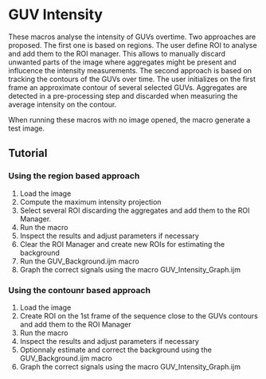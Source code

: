 # GUV Intensity

These macros analyse the intensity of GUVs overtime. Two approaches are proposed. The first one is based on regions. The user define ROI to analyse and add them to the ROI manager. This allows to manually discard unwanted parts of the image where aggregates might be present and influcence the intensity measurements. The second approach is based on tracking the contours of the GUVs over time. The user initializes on the first frame an approximate contour of several selected GUVs. Aggregates are detected in a pre-processing step and discarded when measuring the average intensity on the contour.

When running these macros with no image opened, the macro generate a test image.


## Tutorial
### Using the region based approach
1. Load the image
2. Compute the maximum intensity projection
3. Select several ROI discarding the aggregates and add them to the ROI Manager.
4. Run the macro
5. Inspect the results and adjust parameters if necessary
6. Clear the ROI Manager and create new ROIs for estimating the background
7. Run the GUV_Background.ijm macro
8. Graph the correct signals using the macro GUV_Intensity_Graph.ijm 

### Using the contounr based approach
1. Load the image
2. Create ROI on the 1st frame of the sequence close to the GUVs contours and add them to the ROI Manager
3. Run the macro
4. Inspect the results and adjust parameters if necessary
5. Optionnaly estimate and correct the background using the GUV_Background.ijm macro
6. Graph the correct signals using the macro GUV_Intensity_Graph.ijm 
